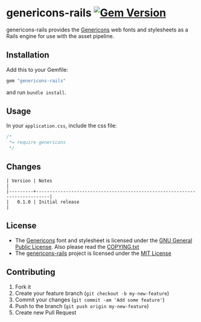 # genericons-rails [![Gem Version](https://badge.fury.io/rb/genericons-rails.png)](http://badge.fury.io/rb/genericons-rails)

genericons-rails provides the [Genericons](http://genericons.com/) web fonts and stylesheets as a
Rails engine for use with the asset pipeline.

## Installation

Add this to your Gemfile:

```ruby
gem "genericons-rails"
```

and run `bundle install`.

## Usage

In your `application.css`, include the css file:

```css
/*
 *= require genericons
 */
```

## Changes

    | Version | Notes                                                                     |
    |---------+---------------------------------------------------------------------------|
    |   0.1.0 | Initial release                                                           |

## License

* The [Genericons](http://genericons.com/) font and stylesheet is
  licensed under the [GNU General Public License](http://www.gnu.org/licenses/gpl.txt). Also please
  read the [COPYING.txt](/manuelvanrijn/genericons-rails/blob/master/COPYING.txt)
* The [genericons-rails](https://github.com/manuelvanrijn/genericons-rails) project is licensed
  under the [MIT License](http://opensource.org/licenses/mit-license.html)

## Contributing

1. Fork it
2. Create your feature branch (`git checkout -b my-new-feature`)
3. Commit your changes (`git commit -am 'Add some feature'`)
4. Push to the branch (`git push origin my-new-feature`)
5. Create new Pull Request
